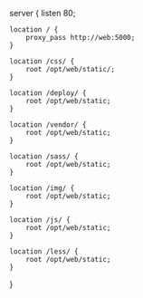 server {
    listen 80;

    location / {
        proxy_pass http://web:5000;
    }

    location /css/ {
        root /opt/web/static/;
    }

    location /deploy/ {
        root /opt/web/static;
    }

    location /vendor/ {
        root /opt/web/static;
    }

    location /sass/ {
        root /opt/web/static;
    }

    location /img/ {
        root /opt/web/static;
    }

    location /js/ {
        root /opt/web/static;
    }

    location /less/ {
        root /opt/web/static;
    }
}